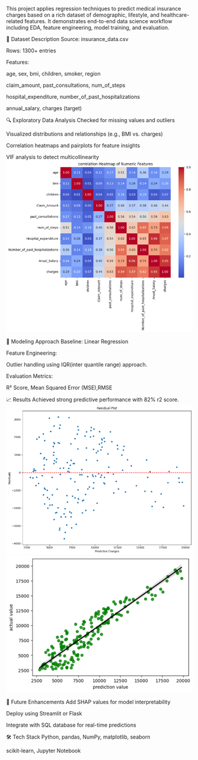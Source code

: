 This project applies regression techniques to predict medical insurance charges based on a rich dataset of demographic, lifestyle, and healthcare-related features. 
It demonstrates end-to-end data science workflow including EDA, feature engineering, model training, and evaluation.

📂 Dataset Description
Source: insurance_data.csv

Rows: 1300+ entries

Features:

age, sex, bmi, children, smoker, region

claim_amount, past_consultations, num_of_steps

hospital_expenditure, number_of_past_hospitalizations

annual_salary, charges (target)

🔍 Exploratory Data Analysis
Checked for missing values and outliers

Visualized distributions and relationships (e.g., BMI vs. charges)

Correlation heatmaps and pairplots for feature insights

VIF analysis to detect multicollinearity
![Correlation Heatmap](correlation%20heatmap.png)

🧠 Modeling Approach
Baseline: Linear Regression

Feature Engineering:

Outlier handling using IQR(inter quantile range) approach.

Evaluation Metrics:

R² Score, Mean Squared Error (MSE),RMSE

📈 Results
Achieved strong predictive performance with 82% r2 score.
![Residual Plot](residual.png)
![Regplot](regplot.png)

🧪 Future Enhancements
Add SHAP values for model interpretability

Deploy using Streamlit or Flask

Integrate with SQL database for real-time predictions

🛠️ Tech Stack
Python, pandas, NumPy, matplotlib, seaborn


scikit-learn, Jupyter Notebook


